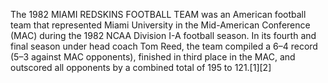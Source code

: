 The 1982 MIAMI REDSKINS FOOTBALL TEAM was an American football team that represented Miami University in the Mid-American Conference (MAC) during the 1982 NCAA Division I-A football season. In its fourth and final season under head coach Tom Reed, the team compiled a 6–4 record (5–3 against MAC opponents), finished in third place in the MAC, and outscored all opponents by a combined total of 195 to 121.[1][2]
